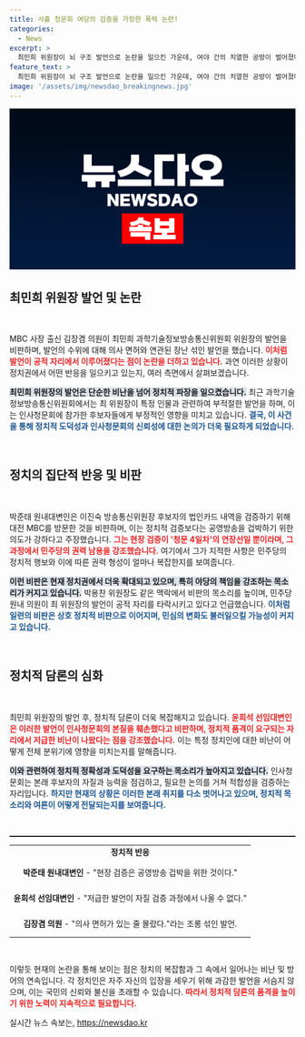 ```yaml
---
title: 사흘 청문회 여당의 검증을 가장한 폭력 논란!
categories:
  - News
excerpt: >
  최민희 위원장이 뇌 구조 발언으로 논란을 일으킨 가운데, 여야 간의 치열한 공방이 벌어졌다. 김장겸과 박용찬은 민주당의 폭언 및 청문회의 비정상적인 상황을 강력히 비판하며, 여론을 뒤집기 위한 고발이 시작됐다.
feature_text: >
  최민희 위원장이 뇌 구조 발언으로 논란을 일으킨 가운데, 여야 간의 치열한 공방이 벌어졌다. 김장겸과 박용찬은 민주당의 폭언 및 청문회의 비정상적인 상황을 강력히 비판하며, 여론을 뒤집기 위한 고발이 시작됐다.
image: '/assets/img/newsdao_breakingnews.jpg'
---
```


<p><img src="/assets/img/newsdao_breakingnews.jpg" alt="ontimetimes 속보" /></p>

<h2 data-ke-size="size26">최민희 위원장 발언 및 논란</h2>

<p data-ke-size="size16">&nbsp;</p>

<p>MBC 사장 출신 김장겸 의원이 최민희 과학기술정보방송통신위원회 위원장의 발언을 비판하며, 발언의 수위에 대해 의사 면허와 연관된 장난 섞인 발언을 했습니다. <b><span style="color: #ee2323;">이처럼 발언이 공적 자리에서 이루어졌다는 점이 논란을 더하고 있습니다.</span></b> 과연 이러한 상황이 정치권에서 어떤 반응을 일으키고 있는지, 여러 측면에서 살펴보겠습니다.</p>

<p><b><span style="background-color: #21538527;">최민희 위원장의 발언은 단순한 비난을 넘어 정치적 파장을 일으켰습니다.</span></b> 최근 과학기술정보방송통신위원회에서는 최 위원장이 특정 인물과 관련하여 부적절한 발언을 하며, 이는 인사청문회에 참가한 후보자들에게 부정적인 영향을 미치고 있습니다. <b><span style="color: #1a5490;">결국, 이 사건을 통해 정치적 도덕성과 인사청문회의 신뢰성에 대한 논의가 더욱 필요하게 되었습니다.</span></b></p>

<p data-ke-size="size16">&nbsp;</p>

<h2 data-ke-size="size26">정치의 집단적 반응 및 비판</h2>

<p data-ke-size="size16">&nbsp;</p>

<p>박준태 원내대변인은 이진숙 방송통신위원장 후보자의 법인카드 내역을 검증하기 위해 대전 MBC를 방문한 것을 비판하며, 이는 정치적 검증보다는 공영방송을 겁박하기 위한 의도가 강하다고 주장했습니다. <b><span style="color: #ee2323;">그는 현장 검증이 '청문 4일차'의 연장선일 뿐이라며, 그 과정에서 민주당의 권력 남용을 강조했습니다.</span></b> 여기에서 그가 지적한 사항은 민주당의 정치적 행보와 이에 따른 권력 형성이 얼마나 복잡한지를 보여줍니다.</p>

<p><b><span style="background-color: #21538527;">이런 비판은 현재 정치권에서 더욱 확대되고 있으며, 특히 야당의 책임을 강조하는 목소리가 커지고 있습니다.</span></b> 박용찬 위원장도 같은 맥락에서 비판의 목소리를 높이며, 민주당 원내 의원이 최 위원장의 발언이 공적 자리를 타락시키고 있다고 언급했습니다. <b><span style="color: #1a5490;">이처럼 일련의 비판은 상호 정치적 비판으로 이어지며, 민심의 변화도 불러일으킬 가능성이 커지고 있습니다.</span></b></p>

<p data-ke-size="size16">&nbsp;</p>

<h2 data-ke-size="size26">정치적 담론의 심화</h2>

<p data-ke-size="size16">&nbsp;</p>

<p>최민희 위원장의 발언 후, 정치적 담론이 더욱 복잡해지고 있습니다. <b><span style="color: #ee2323;">윤희석 선임대변인은 이러한 발언이 인사청문회의 본질을 훼손했다고 비판하며, 정치적 품격이 요구되는 자리에서 저급한 비난이 나왔다는 점을 강조했습니다.</span></b> 이는 특정 정치인에 대한 비난이 어떻게 전체 분위기에 영향을 미치는지를 말해줍니다.</p>

<p><b><span style="background-color: #21538527;">이와 관련하여 정치적 정확성과 도덕성을 요구하는 목소리가 높아지고 있습니다.</span></b> 인사청문회는 본래 후보자의 자질과 능력을 점검하고, 필요한 논의를 거쳐 적합성을 검증하는 자리입니다. <b><span style="color: #1a5490;">하지만 현재의 상황은 이러한 본래 취지를 다소 벗어나고 있으며, 정치적 목소리와 여론이 어떻게 전달되는지를 보여줍니다.</span></b></p>

<p data-ke-size="size16">&nbsp;</p>

<hr style="height: 2px;" />

<table style="width: 100%; border-collapse: collapse;">
    <tr>
        <td style="text-align: center; height: 17px;"><b>정치적 반응</b></td>
    </tr>
    <tr>
        <td style="text-align: center; height: 40px;"><b>박준태 원내대변인</b> - "현장 검증은 공영방송 겁박을 위한 것이다."</td>
    </tr>
    <tr>
        <td style="text-align: center; height: 40px;"><b>윤희석 선임대변인</b> - "저급한 발언이 자질 검증 과정에서 나올 수 없다."</td>
    </tr>
    <tr>
        <td style="text-align: center; height: 40px;"><b>김장겸 의원</b> - "의사 면허가 있는 줄 몰랐다."라는 조롱 섞인 발언.</td>
    </tr>
</table>

<p data-ke-size="size16">&nbsp;</p>

<p>이렇듯 현재의 논란을 통해 보이는 점은 정치의 복잡함과 그 속에서 일어나는 비난 및 방어의 연속입니다. 각 정치인은 자주 자신의 입장을 세우기 위해 과감한 발언을 서슴지 않으며, 이는 국민의 신뢰와 불신을 초래할 수 있습니다. <b><span style="color: #ee2323;">따라서 정치적 담론의 품격을 높이기 위한 노력이 지속적으로 필요합니다.</span></b></p>
실시간 뉴스 속보는, <a href="https://newsdao.kr" rel="dofollow">https://newsdao.kr</a>


